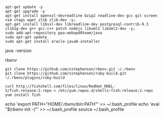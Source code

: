 ```markup
apt-get update -y
apt-get upgrade -y
apt-get install openssl-devreadline bzip2 readline-dev gcc git screen vim ctags wget zlib zlib-dev -y;
apt-get install libssl-dev libreadline-dev postgresql-contrib-9.3 zlib1g-dev g++ gcc-c++ patch nodejs libxml2 libxml2-dev -y;
sudo add-apt-repository ppa:webupd8team/java
sudo apt-get update
sudo apt-get install oracle-java8-installer
```
java -version


rbenv

```markup
git clone https://github.com/sstephenson/rbenv.git ~/.rbenv
git clone https://github.com/sstephenson/ruby-build.git ~/.rbenv/plugins/ruby-build
```

```
curl http://fishshell.com/files/linux/RedHat_RHEL-5/fish.release:2.repo > /etc/yum.repos.d/shells:fish:release:2.repo
yum install fish
```

echo 'export PATH="$HOME/.rbenv/bin:$PATH"' >> ~/.bash_profile
echo 'eval "$(rbenv init -)"' >> ~/.bash_profile
source ~/.bash_profile
